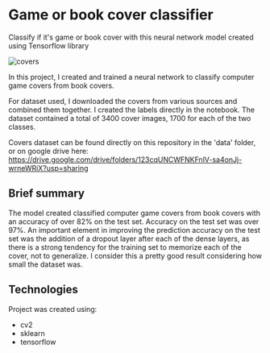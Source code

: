 # Game or book cover classifier
Classify if it's game or book cover with this neural network model created using Tensorflow library

![covers](https://user-images.githubusercontent.com/77151129/153773157-2fc59af1-bfe3-469b-91a0-b39f8285cb78.PNG)

In this project, I created and trained a neural network to classify computer game covers from book covers.

For dataset used, I downloaded the covers from various sources and combined them together. I created the labels directly in the notebook.
The dataset contained a total of 3400 cover images, 1700 for each of the two classes.

Covers dataset can be found directly on this repository in the 'data' folder, or on google drive here:
https://drive.google.com/drive/folders/123cqUNCWFNKFnlV-sa4onJj-wrneWRiX?usp=sharing

## Brief summary
The model created classified computer game covers from book covers with an accuracy of over 82% on the test set. Accuracy on the test set was over 97%. An important element in improving the prediction accuracy on the test set was the addition of a dropout layer after each of the dense layers, as there is a strong tendency for the training set to memorize each of the cover, not to generalize. I consider this a pretty good result considering how small the dataset was.

## Technologies
Project was created using:
* cv2
* sklearn
* tensorflow
